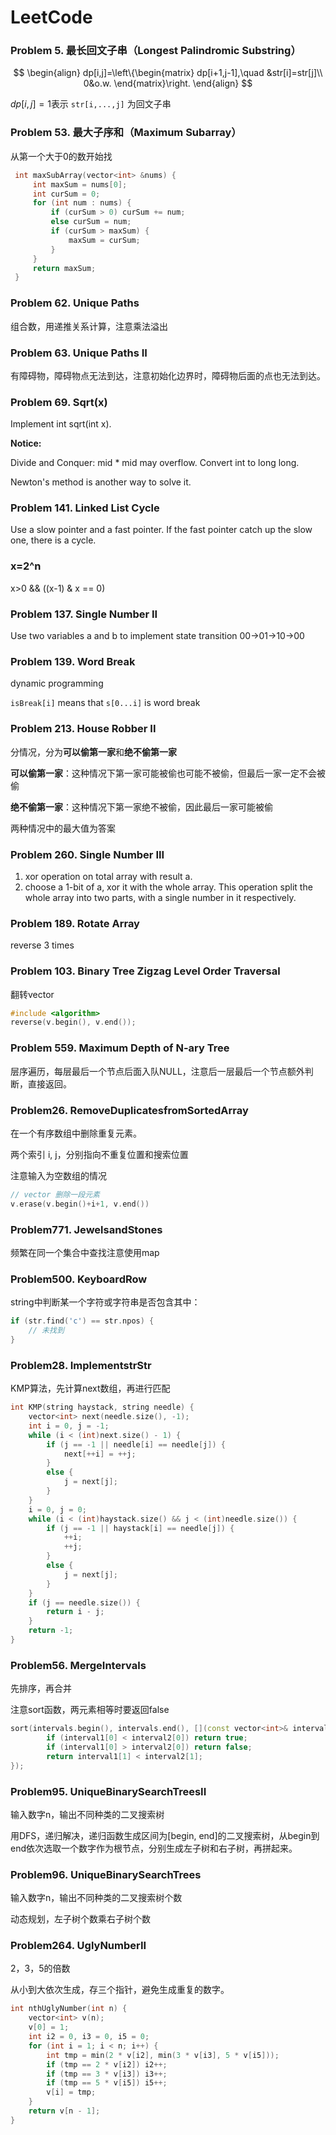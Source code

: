 # LeetCode
### Problem 5. 最长回文子串（Longest Palindromic Substring）

$$
\begin{align}
dp[i,j]=\left\{\begin{matrix}
dp[i+1,j-1],\quad &str[i]=str[j]\\ 
0&o.w.
\end{matrix}\right.
\end{align}
$$

$dp[i,j]=1$表示 `str[i,...,j]` 为回文子串

### Problem 53. 最大子序和（Maximum Subarray）

从第一个大于0的数开始找

```C++
 int maxSubArray(vector<int> &nums) {
     int maxSum = nums[0];
     int curSum = 0;
     for (int num : nums) {
         if (curSum > 0) curSum += num;
         else curSum = num;
         if (curSum > maxSum) {
             maxSum = curSum;
         }
     }
     return maxSum;
 }
```

### Problem 62. Unique Paths

组合数，用递推关系计算，注意乘法溢出

### Problem 63. Unique Paths II

有障碍物，障碍物点无法到达，注意初始化边界时，障碍物后面的点也无法到达。

### Problem 69. Sqrt(x)

Implement int sqrt(int x).  

**Notice:**  

Divide and Conquer: mid * mid may overflow. Convert int to long long.  

Newton's method is another way to solve it.

### Problem 141. Linked List Cycle
  Use a slow pointer and a fast pointer. If the fast pointer catch up the slow one, there is a cycle.  
###  x=2^n
  x>0 && ((x-1) & x == 0)
### Problem 137. Single Number II
  Use two variables a and b to implement state transition 00->01->10->00

### Problem 139. Word Break

dynamic programming

`isBreak[i]` means that `s[0...i]` is word break

### Problem 213. House Robber II

分情况，分为**可以偷第一家**和**绝不偷第一家**

**可以偷第一家**：这种情况下第一家可能被偷也可能不被偷，但最后一家一定不会被偷

**绝不偷第一家**：这种情况下第一家绝不被偷，因此最后一家可能被偷

两种情况中的最大值为答案

### Problem 260. Single Number III
  1. xor operation on total array with result a.  
  2. choose a 1-bit of a, xor it with the whole array. This operation split the whole array into two parts, with a single number in it respectively.
### Problem 189. Rotate Array
  reverse 3 times

### Problem 103. Binary Tree Zigzag Level Order Traversal

翻转vector

```C++
#include <algorithm>
reverse(v.begin(), v.end());
```

### Problem 559. Maximum Depth of N-ary Tree

层序遍历，每层最后一个节点后面入队NULL，注意后一层最后一个节点额外判断，直接返回。

### Problem26. RemoveDuplicatesfromSortedArray

在一个有序数组中删除重复元素。

两个索引 i, j，分别指向不重复位置和搜索位置

注意输入为空数组的情况

```C++
// vector 删除一段元素
v.erase(v.begin()+i+1, v.end())
```

### Problem771. JewelsandStones

频繁在同一个集合中查找注意使用map

### Problem500. KeyboardRow

string中判断某一个字符或字符串是否包含其中：

```C++
if (str.find('c') == str.npos) {
	// 未找到
}
```

### Problem28. ImplementstrStr

KMP算法，先计算next数组，再进行匹配

```C++
int KMP(string haystack, string needle) {
	vector<int> next(needle.size(), -1);
	int i = 0, j = -1;
	while (i < (int)next.size() - 1) {
		if (j == -1 || needle[i] == needle[j]) {
			next[++i] = ++j;
		}
		else {
			j = next[j];
		}
	}
	i = 0, j = 0;
	while (i < (int)haystack.size() && j < (int)needle.size()) {
		if (j == -1 || haystack[i] == needle[j]) {
			++i;
			++j;
		}
		else {
			j = next[j];
		}
	}
	if (j == needle.size()) {
		return i - j;
	}
	return -1;
}
```

### Problem56. MergeIntervals

先排序，再合并

注意sort函数，两元素相等时要返回false

```C++
sort(intervals.begin(), intervals.end(), [](const vector<int>& interval1, const vector<int>& interval2) -> bool {
		if (interval1[0] < interval2[0]) return true;
		if (interval1[0] > interval2[0]) return false;
		return interval1[1] < interval2[1];
});
```

### Problem95. UniqueBinarySearchTreesII

输入数字n，输出不同种类的二叉搜索树

用DFS，递归解决，递归函数生成区间为[begin, end]的二叉搜索树，从begin到end依次选取一个数字作为根节点，分别生成左子树和右子树，再拼起来。

### Problem96. UniqueBinarySearchTrees

输入数字n，输出不同种类的二叉搜索树个数

动态规划，左子树个数乘右子树个数

### Problem264. UglyNumberII

2，3，5的倍数

从小到大依次生成，存三个指针，避免生成重复的数字。

```C++
int nthUglyNumber(int n) {
	vector<int> v(n);
	v[0] = 1;
	int i2 = 0, i3 = 0, i5 = 0;
	for (int i = 1; i < n; i++) {
		int tmp = min(2 * v[i2], min(3 * v[i3], 5 * v[i5]));
		if (tmp == 2 * v[i2]) i2++;
		if (tmp == 3 * v[i3]) i3++;
		if (tmp == 5 * v[i5]) i5++;
		v[i] = tmp;
	}
	return v[n - 1];
}
```

